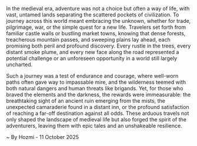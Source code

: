 
In the medieval era, adventure was not a choice but often a way of life, with vast, untamed lands separating the scattered pockets of civilization. To journey across this world meant embracing the unknown, whether for trade, pilgrimage, war, or the simple quest for a new life. Travelers set forth from familiar castle walls or bustling market towns, knowing that dense forests, treacherous mountain passes, and sweeping plains lay ahead, each promising both peril and profound discovery. Every rustle in the trees, every distant smoke plume, and every new face along the road represented a potential challenge or an unforeseen opportunity in a world still largely uncharted.

Such a journey was a test of endurance and courage, where well-worn paths often gave way to impassable mire, and the wilderness teemed with both natural dangers and human threats like brigands. Yet, for those who braved the elements and the darkness, the rewards were immeasurable: the breathtaking sight of an ancient ruin emerging from the mists, the unexpected camaraderie found in a distant inn, or the profound satisfaction of reaching a far-off destination against all odds. These arduous travels not only shaped the landscape of medieval life but also forged the spirit of the adventurers, leaving them with epic tales and an unshakeable resilience.

~ By Hozmi - 11 October 2025
